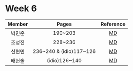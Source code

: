 # Week 6

| Member | Pages | Reference |
| :---: | :---: | :---: |
| 박민준 | 190~203 | [MD](minjun.md) |
| 조성진 | 228~236 | [MD](sungjin.md) |
| 신현민 | 236~240 & (idio)117~126 | [MD](hyunmin.md) |
| 배현솔 | (idio)126~140 | [MD](baehyunsol.md) |
